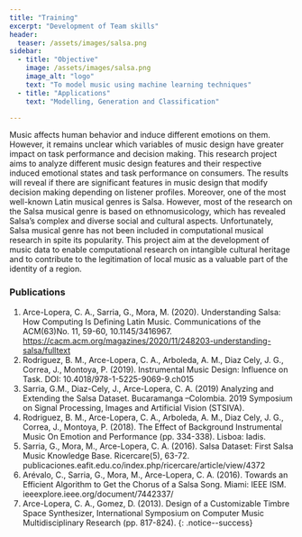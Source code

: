 ```yaml
---
title: "Training"
excerpt: "Development of Team skills"
header:
  teaser: /assets/images/salsa.png
sidebar:
  - title: "Objective"
    image: /assets/images/salsa.png
    image_alt: "logo"
    text: "To model music using machine learning techniques"
  - title: "Applications"
    text: "Modelling, Generation and Classification"

---
```


Music affects human behavior and induce different emotions on them. However, it remains unclear 
which variables of music design have greater impact on task performance and decision making. 
This research project aims to analyze different music design features and their respective induced 
emotional states and task performance on consumers. The results will reveal if there are significant 
features in music design that modify decision making depending on listener profiles. 
Moreover, one of the most well-known Latin musical genres is Salsa. However, most of the research on the Salsa musical 
genre is based on ethnomusicology, which has revealed Salsa’s complex and diverse social and cultural aspects.
Unfortunately, Salsa musical genre has not been included in computational musical research in spite its popularity.
This project aim at the development of music data to enable computational research on intangible cultural heritage 
and to contribute to the legitimation of local music as a valuable part of the identity of a region.


### Publications
1.	Arce-Lopera, C. A., Sarria, G., Mora, M. (2020). Understanding Salsa: How Computing Is Defining Latin Music. Communications of the ACM(63)No. 11, 59-60, 10.1145/3416967.  https://cacm.acm.org/magazines/2020/11/248203-understanding-salsa/fulltext
2.  Rodriguez, B. M., Arce-Lopera, C. A., Arboleda, A. M., Diaz Cely, J. G., Correa, J., Montoya, P. (2019). Instrumental Music Design: Influence on Task. DOI: 10.4018/978-1-5225-9069-9.ch015
3.  Sarria, G.M., Diaz-Cely, J., Arce-Lopera, C. A. (2019) Analyzing and Extending the Salsa Dataset. Bucaramanga –Colombia. 2019 Symposium on Signal Processing, Images and Artificial Vision (STSIVA).
4.  Rodriguez, B. M., Arce-Lopera, C. A., Arboleda, A. M., Diaz Cely, J. G., Correa, J., Montoya, P. (2018). The Effect of Background Instrumental Music On Emotion and Performance (pp. 334-338). Lisboa: Iadis.
5.	Sarria, G., Mora, M., Arce-Lopera, C. A. (2016). Salsa Dataset: First Salsa Music Knowledge Base. Ricercare(5), 63-72.  publicaciones.eafit.edu.co/index.php/ricercare/article/view/4372
6.  Arévalo, C., Sarria, G., Mora, M., Arce-Lopera, C. A.  (2016). Towards an Efficient Algorithm to Get the Chorus of a Salsa Song. Miami: IEEE ISM. ieeexplore.ieee.org/document/7442337/
7.  Arce-Lopera, C. A., Gomez, D. (2013). Design of a Customizable Timbre Space Synthesizer, International Symposium on Computer Music Multidisciplinary Research (pp. 817-824).
{: .notice--success}
